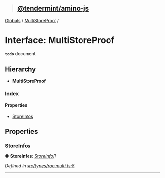 > ## [@tendermint/amino-js](../README.md)

[Globals](../README.md) / [MultiStoreProof](multistoreproof.md) /

# Interface: MultiStoreProof

**`todo`** document

## Hierarchy

* **MultiStoreProof**

### Index

#### Properties

* [StoreInfos](multistoreproof.md#storeinfos)

## Properties

###  StoreInfos

● **StoreInfos**: *[StoreInfo](storeinfo.md)[]*

*Defined in [src/types/rootmulti.ts:8](url)*

___